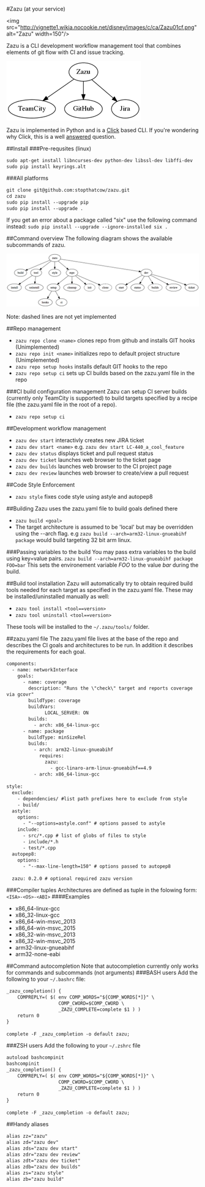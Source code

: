 #Zazu (at your service) 

<img src="http://vignette1.wikia.nocookie.net/disney/images/c/ca/Zazu01cf.png" alt="Zazu" width=150"/>

Zazu is a CLI development workflow management tool that combines elements of git flow with CI and issue tracking.

<!---
digraph G {
  "Zazu" -> "TeamCity"
  "Zazu" -> "GitHub"
  "Zazu" -> "Jira"
}
-->
![alt text](doc/services.png)

Zazu is implemented in Python and is a [Click](http://click.pocoo.org/5/) based CLI. If you're wondering why Click, this is a well [answered](http://click.pocoo.org/5/why/) question.

##Install
###Pre-requsites (linux)

    sudo apt-get install libncurses-dev python-dev libssl-dev libffi-dev
    sudo pip install keyrings.alt

###All platforms

    git clone git@github.com:stopthatcow/zazu.git
    cd zazu
    sudo pip install --upgrade pip
    sudo pip install --upgrade .

If you get an error about a package called "six" use the following command instead:
    `sudo pip install --upgrade --ignore-installed six .`


##Command overview
The following diagram shows the available subcommands of zazu.

<!---
digraph G {
  "zazu" -> "build"
  "zazu" -> "tool"
  "tool" -> "install"
  "tool" -> "uninstall"
  "zazu" -> "style"
  "zazu" -> "repo"
  "repo" -> "setup"
  "setup" -> "hooks"  
  "setup" -> "ci"
  "repo" -> "cleanup"
  "repo" -> "repo_init"
  repo_init [label=init, style=dashed]
  "repo" -> "repo_clone"
  repo_clone [label=clone, style=dashed]
  "zazu" -> "dev"
  "dev" -> "start"
  "dev" -> "status"
  dev_builds [label=builds, style=dashed]
  "dev" -> "dev_builds"
  "dev" -> "review"
  "dev" -> "ticket"
}
-->
![alt text](doc/cmds.png)

Note: dashed lines are not yet implemented

##Repo management 
- `zazu repo clone <name>` clones repo from github and installs GIT hooks (Unimplemented)
- `zazu repo init <name>` initializes repo to default project structure (Unimplemented)
- `zazu repo setup hooks` installs default GIT hooks to the repo
- `zazu repo setup ci` sets up CI builds based on the zazu.yaml file in the repo

###CI build configuration management
Zazu can setup CI server builds (currently only TeamCity is supported) to build targets specified by a recipe file (the zazu.yaml file in the root of a repo).

- `zazu repo setup ci`

##Development workflow management
- `zazu dev start` interactivly creates new JIRA ticket
- `zazu dev start <name>` e.g. `zazu dev start LC-440_a_cool_feature`
- `zazu dev status` displays ticket and pull request status
- `zazu dev ticket` launches web browser to the ticket page
- `zazu dev builds` launches web browser to the CI project page
- `zazu dev review` launches web browser to create/view a pull request

##Code Style Enforcement
- `zazu style` fixes code style using astyle and autopep8

##Building
Zazu uses the zazu.yaml file to build goals defined there

- `zazu build <goal>`
- The target architecture is assumed to be 'local' but may be overridden using the --arch flag. e.g `zazu build --arch=arm32-linux-gnueabihf package` would build targeting 32 bit arm linux.

###Passing variables to the build
You may pass extra variables to the build using key=value pairs.
`zazu build --arch=arm32-linux-gnueabihf package FOO=bar`
This sets the environement variable *FOO* to the value *bar* during the build.

##Build tool installation
Zazu will automatically try to obtain required build tools needed for each target as specified in the zazu.yaml file. These may be installed/uninstalled manually as well:

- `zazu tool install <tool==version>`
- `zazu tool uninstall <tool==version>`

These tools will be installed to the `~/.zazu/tools/` folder.


##zazu.yaml file
The zazu.yaml file lives at the base of the repo and describes the CI goals and architectures to be run. In addition it describes the requirements for each goal.
	

	components:
	  - name: networkInterface
	    goals:
	      - name: coverage
	        description: "Runs the \"check\" target and reports coverage via gcovr"
	        buildType: coverage
	        buildVars:
	              LOCAL_SERVER: ON
	        builds:
	          - arch: x86_64-linux-gcc
	      - name: package
	        buildType: minSizeRel          
	        builds:
	          - arch: arm32-linux-gnueabihf
	            requires:
	              zazu:
	                - gcc-linaro-arm-linux-gnueabihf==4.9
	          - arch: x86_64-linux-gcc

	style:
	  exclude:
	    - dependencies/ #list path prefixes here to exclude from style
	    - build/
	  astyle:
	    options:
	      - "--options=astyle.conf" # options passed to astyle
	    include:
	      - src/*.cpp # list of globs of files to style
	      - include/*.h
	      - test/*.cpp
	  autopep8:
	    options:
	      - "--max-line-length=150" # options passed to autopep8

	  zazu: 0.2.0 # optional required zazu version

###Compiler tuples
Architectures are defined as tuple in the folowing form:
`<ISA>-<OS>-<ABI>`
####Examples
- x86\_64-linux-gcc
- x86\_32-linux-gcc
- x86\_64-win-msvc_2013
- x86\_64-win-msvc_2015
- x86\_32-win-msvc_2013
- x86\_32-win-msvc_2015
- arm32-linux-gnueabihf
- arm32-none-eabi

##Command autocompletion
Note that autocompletion currently only works for commands and subcommands (not arguments)
###BASH users
Add the following to your `~/.bashrc` file:

	_zazu_completion() {
	    COMPREPLY=( $( env COMP_WORDS="${COMP_WORDS[*]}" \
	                   COMP_CWORD=$COMP_CWORD \
	                   _ZAZU_COMPLETE=complete $1 ) )
	    return 0
	}
	
	complete -F _zazu_completion -o default zazu;
	
###ZSH users
Add the following to your `~/.zshrc` file
	
	autoload bashcompinit
	bashcompinit	
	_zazu_completion() {
	    COMPREPLY=( $( env COMP_WORDS="${COMP_WORDS[*]}" \
	                   COMP_CWORD=$COMP_CWORD \
	                   _ZAZU_COMPLETE=complete $1 ) )
	    return 0
	}
	
	complete -F _zazu_completion -o default zazu;

##Handy aliases

	alias zz="zazu"
	alias zd="zazu dev"
	alias zds="zazu dev start"
	alias zdr="zazu dev review"
	alias zdt="zazu dev ticket"
	alias zdb="zazu dev builds"
	alias zs="zazu style"
	alias zb="zazu build"
